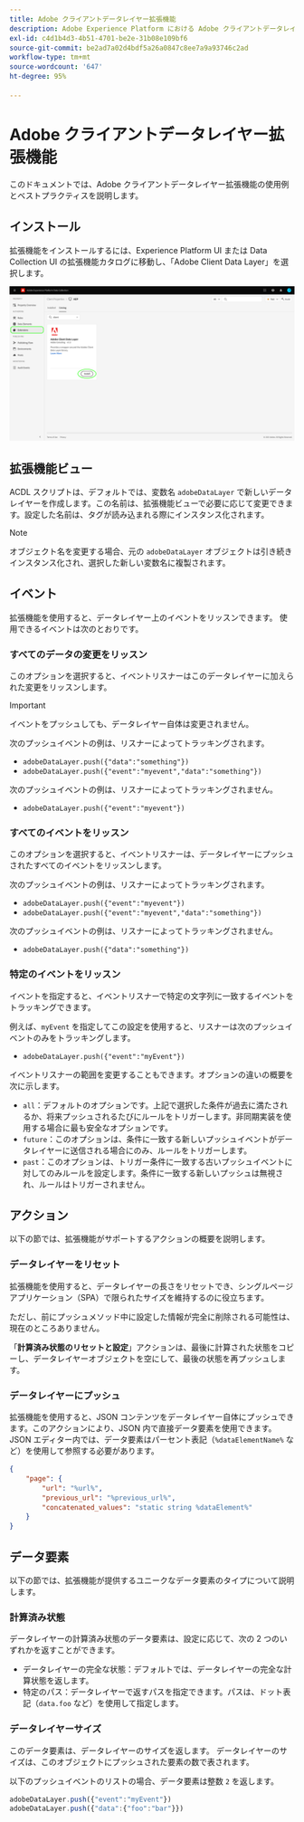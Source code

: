 ```yaml
---
title: Adobe クライアントデータレイヤー拡張機能
description: Adobe Experience Platform における Adobe クライアントデータレイヤーのタグ拡張について説明します。
exl-id: c4d1b4d3-4b51-4701-be2e-31b08e109bf6
source-git-commit: be2ad7a02d4bdf5a26a0847c8ee7a9a93746c2ad
workflow-type: tm+mt
source-wordcount: '647'
ht-degree: 95%

---
```


# Adobe クライアントデータレイヤー拡張機能

このドキュメントでは、Adobe クライアントデータレイヤー拡張機能の使用例とベストプラクティスを説明します。

<!-- (Missing document?)
If you would like to have more details on development consideration, [please reach this page](./dev.md). -->

## インストール

拡張機能をインストールするには、Experience Platform UI または Data Collection UI の拡張機能カタログに移動し、「Adobe Client Data Layer」を選択します。

![カタログ内の ACDL 拡張機能ビュー](./images/catalog.png)

<!-- (GitHub link?)
There is also the possibility to fork this project. You can download this github project, realize the change that you deem required for your specific use-case and re-upload it on your Organization as a private extension.
This installation will not be supported on our end.<br>
>[!NOTE]
>
> _Consider renaming the extension name in the extension.json file_ -->

## 拡張機能ビュー

ACDL スクリプトは、デフォルトでは、変数名 `adobeDataLayer` で新しいデータレイヤーを作成します。この名前は、拡張機能ビューで必要に応じて変更できます。設定した名前は、タグが読み込まれる際にインスタンス化されます。

>[!NOTE]
>
>オブジェクト名を変更する場合、元の `adobeDataLayer` オブジェクトは引き続きインスタンス化され、選択した新しい変数名に複製されます。

## イベント

拡張機能を使用すると、データレイヤー上のイベントをリッスンできます。 使用できるイベントは次のとおりです。

### すべてのデータの変更をリッスン

このオプションを選択すると、イベントリスナーはこのデータレイヤーに加えられた変更をリッスンします。

>[!IMPORTANT]
>
>イベントをプッシュしても、データレイヤー自体は変更されません。

次のプッシュイベントの例は、リスナーによってトラッキングされます。

* `adobeDataLayer.push({"data":"something"})`
* `adobeDataLayer.push({"event":"myevent","data":"something"})`

次のプッシュイベントの例は、リスナーによってトラッキングされません。

* `adobeDataLayer.push({"event":"myevent"})`

### すべてのイベントをリッスン

このオプションを選択すると、イベントリスナーは、データレイヤーにプッシュされたすべてのイベントをリッスンします。

次のプッシュイベントの例は、リスナーによってトラッキングされます。

* `adobeDataLayer.push({"event":"myevent"})`
* `adobeDataLayer.push({"event":"myevent","data":"something"})`

次のプッシュイベントの例は、リスナーによってトラッキングされません。

* ` adobeDataLayer.push({"data":"something"}) `

### 特定のイベントをリッスン

イベントを指定すると、イベントリスナーで特定の文字列に一致するイベントをトラッキングできます。

例えば、`myEvent` を指定してこの設定を使用すると、リスナーは次のプッシュイベントのみをトラッキングします。

* `adobeDataLayer.push({"event":"myEvent"})`

イベントリスナーの範囲を変更することもできます。オプションの違いの概要を次に示します。

* `all`：デフォルトのオプションです。上記で選択した条件が過去に満たされるか、将来プッシュされるたびにルールをトリガーします。非同期実装を使用する場合に最も安全なオプションです。
* `future`：このオプションは、条件に一致する新しいプッシュイベントがデータレイヤーに送信される場合にのみ、ルールをトリガーします。
* `past`：このオプションは、トリガー条件に一致する古いプッシュイベントに対してのみルールを設定します。条件に一致する新しいプッシュは無視され、ルールはトリガーされません。

## アクション

以下の節では、拡張機能がサポートするアクションの概要を説明します。

### データレイヤーをリセット

拡張機能を使用すると、データレイヤーの長さをリセットでき、シングルページアプリケーション（SPA）で限られたサイズを維持するのに役立ちます。

ただし、前にプッシュメソッド中に設定した情報が完全に削除される可能性は、現在のところありません。

「**計算済み状態のリセットと設定**」アクションは、最後に計算された状態をコピーし、データレイヤーオブジェクトを空にして、最後の状態を再プッシュします。

### データレイヤーにプッシュ

拡張機能を使用すると、JSON コンテンツをデータレイヤー自体にプッシュできます。このアクションにより、JSON 内で直接データ要素を使用できます。 JSON エディター内では、データ要素はパーセント表記（`%dataElementName%` など）を使用して参照する必要があります。

```json
{
    "page": {
        "url": "%url%",
        "previous_url": "%previous_url%",
        "concatenated_values": "static string %dataElement%"
    }
}
```

## データ要素

以下の節では、拡張機能が提供するユニークなデータ要素のタイプについて説明します。

### 計算済み状態

データレイヤーの計算済み状態のデータ要素は、設定に応じて、次の 2 つのいずれかを返すことができます。

* データレイヤーの完全な状態：デフォルトでは、データレイヤーの完全な計算状態を返します。
* 特定のパス：データレイヤーで返すパスを指定できます。パスは、ドット表記（`data.foo` など）を使用して指定します。

### データレイヤーサイズ

このデータ要素は、データレイヤーのサイズを返します。 データレイヤーのサイズは、このオブジェクトにプッシュされた要素の数で表されます。

以下のプッシュイベントのリストの場合、データ要素は整数 `2` を返します。

```js
adobeDataLayer.push({"event":"myEvent"})
adobeDataLayer.push({"data":{"foo":"bar"}})
```
